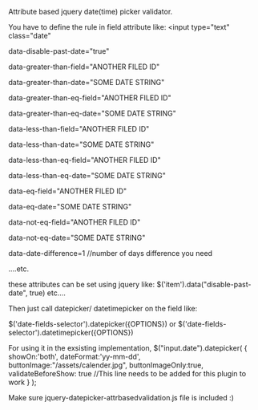Attribute based jquery date(time) picker validator.

You have to define the rule in field attribute like:
<input type="text" class="date"

   data-disable-past-date="true"
   
   data-greater-than-field="ANOTHER FILED ID"
   
   data-greater-than-date="SOME DATE STRING"
   
   data-greater-than-eq-field="ANOTHER FILED ID"
   
   data-greater-than-eq-date="SOME DATE STRING"
   
   data-less-than-field="ANOTHER FILED ID"
   
   data-less-than-date="SOME DATE STRING"
   
   data-less-than-eq-field="ANOTHER FILED ID"
   
   data-less-than-eq-date="SOME DATE STRING"
   
   data-eq-field="ANOTHER FILED ID"
   
   data-eq-date="SOME DATE STRING"
   
   data-not-eq-field="ANOTHER FILED ID"
   
   data-not-eq-date="SOME DATE STRING"
   
   data-date-difference=1 //number of days difference you need
   
   ....etc.

   these attributes can be set using jquery like:
   $('item').data("disable-past-date", true) etc....


   Then just call datepicker/ datetimepicker on the field like:

   $('date-fields-selector').datepicker({OPTIONS})
   or
   $('date-fields-selector').datetimepicker({OPTIONS})

   For using it in the exsisting implementation,
   $("input.date").datepicker(
       { showOn:'both',
         dateFormat:'yy-mm-dd',
         buttonImage:"/assets/calender.jpg",
         buttonImageOnly:true,
         validateBeforeShow: true          //This line needs to be added for this plugin to work
     }
   );
   
  Make sure jquery-datepicker-attrbasedvalidation.js file is included :)	


